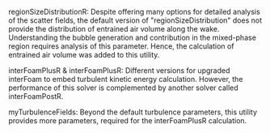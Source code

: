 regionSizeDistributionR: Despite offering many options for detailed analysis of the scatter fields, the default version of "regionSizeDistribution" does not provide the distribution of entrained air volume along the wake.
Understanding the bubble generation and contribution in the mixed-phase region requires analysis of this parameter. Hence, the calculation of entrained air volume was added to this utility.

interFoamPlusR & interFoamPlusR: Different versions for upgraded interFoam to embed turbulent kinetic energy calculation. However, the performance of this solver is complemented by another solver called interFoamPostR.

myTurbulenceFields: Beyond the default turbulence parameters, this utility provides more parameters, required for the interFoamPlusR calculation.

